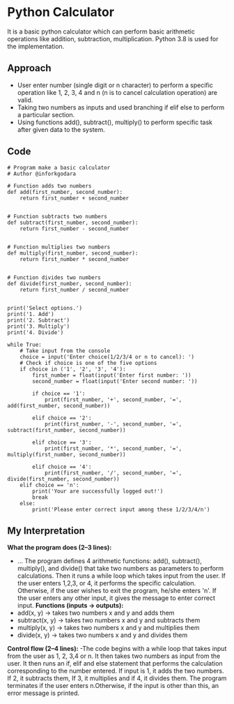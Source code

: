 # Python Calculator

It is a basic python calculator which can perform basic arithmetic operations like addition, subtraction, multiplication. Python 3.8 is used for the implementation.

## Approach

* User enter number (single digit or n character) to perform a specific operation like 1, 2, 3, 4 and n (n is to cancel calculation operation) are valid.
* Taking two numbers as inputs and used branching if elif else to perform a particular section.
* Using functions add(), subtract(), multiply() to perform specific task after given data to the system.

## Code
```
# Program make a basic calculator
# Author @inforkgodara

# Function adds two numbers
def add(first_number, second_number):
    return first_number + second_number


# Function subtracts two numbers
def subtract(first_number, second_number):
    return first_number - second_number


# Function multiplies two numbers
def multiply(first_number, second_number):
    return first_number * second_number


# Function divides two numbers
def divide(first_number, second_number):
    return first_number / second_number


print('Select options.')
print('1. Add')
print('2. Subtract')
print('3. Multiply')
print('4. Divide')

while True:
    # Take input from the console
    choice = input('Enter choice(1/2/3/4 or n to cancel): ')
    # Check if choice is one of the five options
    if choice in ('1', '2', '3', '4'):
        first_number = float(input('Enter first number: '))
        second_number = float(input('Enter second number: '))

        if choice == '1':
            print(first_number, '+', second_number, '=', add(first_number, second_number))

        elif choice == '2':
            print(first_number, '-', second_number, '=', subtract(first_number, second_number))

        elif choice == '3':
            print(first_number, '*', second_number, '=', multiply(first_number, second_number))

        elif choice == '4':
            print(first_number, '/', second_number, '=', divide(first_number, second_number))
    elif choice == 'n':
        print('Your are successfully logged out!')
        break
    else:
        print('Please enter correct input among these 1/2/3/4/n')

```
## My Interpretation

**What the program does (2–3 lines):**
- … The program defines 4 arithmetic functions: add(), subtract(), multiply(), and divide() that take two numbers as parameters to perform calculations. Then it runs a while loop which takes input from the user. If the user enters 1,2,3, or 4, it performs the specific calculation. Otherwise, if the user wishes to exit the program, he/she enters 'n'. If the user enters any other input, it gives the message to enter correct input.
**Functions (inputs → outputs):**
- add(x, y) → takes two numbers x and y and adds them
- subtract(x, y) → takes two numbers x and y and subtracts them
- multiply(x, y) → takes two numbers x and y and multiplies them
- divide(x, y) → takes two numbers x and y and divides them

**Control flow (2–4 lines):**
-The code begins with a while loop that takes input from the user as 1, 2, 3,4 or n. It then takes two numbers as input from the user.  It then runs an if, elif and else statement that performs the calculation corresponding to the number entered. If input is 1, it adds the two numbers. If 2, it subtracts them, If 3, it multiplies and if 4, it divides them. The program terminates if the user enters n.Otherwise, if the input is other than this, an error message is printed. 